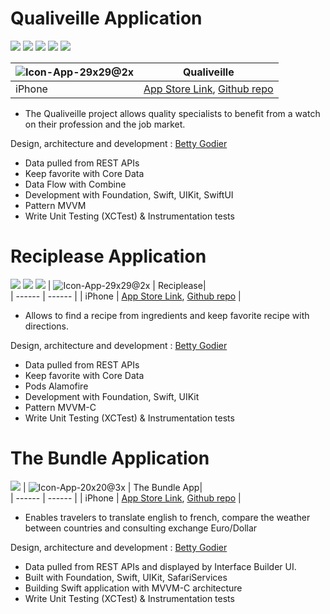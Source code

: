# Qualiveille Application
![](https://img.shields.io/badge/Deployment-iOS-yellow) ![](https://img.shields.io/badge/Architecture-Model--view--viewmodel-green)
![](https://img.shields.io/badge/Framework-SwiftUI-orange) ![](https://img.shields.io/badge/Framework-Combine-orange) ![](https://img.shields.io/badge/Framework-Core%20Data-orange) 

| ![Icon-App-29x29@2x](https://user-images.githubusercontent.com/72552073/121742750-9084e880-cb00-11eb-8ab5-97fe3d01b7e2.png) | Qualiveille|  
| ------ | ------ |
| iPhone | [App Store Link](), [Github repo]() | 

- The Qualiveille project allows quality specialists to benefit from a watch on their profession and the job market.

Design, architecture and development : [Betty Godier](https://www.linkedin.com/in/betty-godier/)

- Data pulled from REST APIs
- Keep favorite with Core Data
- Data Flow with Combine
- Development with Foundation, Swift, UIKit, SwiftUI
- Pattern MVVM
- Write Unit Testing (XCTest) & Instrumentation tests

# Reciplease Application
![](https://img.shields.io/badge/Deployment-iOS-yellow) ![](https://img.shields.io/badge/Architecture-Model--view--viewmodel--Coordinator%20Pattern-green)
![](https://img.shields.io/badge/Framework-Core%20Data-orange)
| ![Icon-App-29x29@2x](https://user-images.githubusercontent.com/72552073/118501201-c4026c00-b728-11eb-96cc-cdb8cf5b2b65.png) | Reciplease|  
| ------ | ------ |
| iPhone | [App Store Link](https://apps.apple.com/us/app/reciplease-recipe/id1565918532), [Github repo]() | 

- Allows to find a recipe from ingredients and keep favorite recipe with directions.

Design, architecture and development : [Betty Godier](https://www.linkedin.com/in/betty-godier/)

- Data pulled from REST APIs
- Keep favorite with Core Data
- Pods Alamofire
- Development with Foundation, Swift, UIKit
- Pattern MVVM-C
- Write Unit Testing (XCTest) & Instrumentation tests


# The Bundle Application
![](https://img.shields.io/badge/Deployment-iOS-yellow)
| ![Icon-App-20x20@3x](https://user-images.githubusercontent.com/72552073/118489625-556be100-b71d-11eb-9529-8143877d0939.png) | The Bundle App|  
| ------ | ------ |
| iPhone | [App Store Link](https://apps.apple.com/us/app/the-bundle-app/id1517571929), [Github repo]() | 

- Enables travelers to translate english to french, compare the weather between countries and consulting exchange Euro/Dollar

Design, architecture and development : [Betty Godier](https://www.linkedin.com/in/betty-godier/)

- Data pulled from REST APIs and displayed by Interface Builder UI.
- Built with Foundation, Swift, UIKit, SafariServices
- Building Swift application with MVVM-C architecture
- Write Unit Testing (XCTest) & Instrumentation tests

